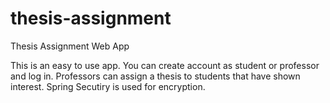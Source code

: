 # thesis-assignment
Thesis Assignment Web App

This is an easy to use app. You can create account as student or professor and log in. Professors can assign a thesis to students that have shown interest. Spring Secutiry is used for encryption.
